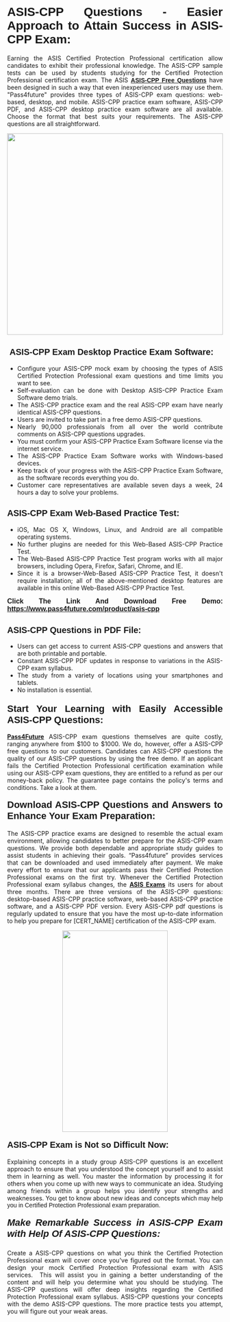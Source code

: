 <h1 style="text-align: justify;"><span style="font-family:Tahoma,Geneva,sans-serif;"><strong>ASIS-CPP Questions - Easier Approach to Attain Success in ASIS-CPP Exam:</strong></span></h1>

<p style="text-align: justify;">Earning the ASIS Certified Protection Professional certification allow candidates to exhibit their professional knowledge. The ASIS-CPP sample tests can be used by students studying for the Certified Protection Professional certification exam. The ASIS <a href="https://www.pass4future.com/questions/asis/asis-cpp"><span style="font-family:Tahoma,Geneva,sans-serif;"><strong>ASIS-CPP Free Questions</strong></span></a> have been designed in such a way that even inexperienced users may use them. "Pass4future" provides three types of ASIS-CPP exam questions: web-based, desktop, and mobile. ASIS-CPP practice exam software, ASIS-CPP PDF, and ASIS-CPP desktop practice exam software are all available. Choose the format that best suits your requirements. The ASIS-CPP questions are all straightforward.</p>

<p style="text-align: justify;"><a href="https://www.pass4future.com/product/asis-cpp"><img alt="" src="https://lh3.googleusercontent.com/pw/AM-JKLU5_aushiRQbaoUdVonD_1om6esFnUm_j21jdeI1V3aesz_ETcO2Y8QVj0ZamD1vJ__MzXKNoh3XzzrDTXgudBuMwEatvdphNwcixeZDIncATvFdVanIchOfqVuIJHbWkG03KYMH2pwXnb7WaAnvI3g=w1366-h490-no?authuser=0" style="width: 100%; height: 470px;" /></a></p>

<h2 style="text-align: justify;"><strong><span style="font-family:Tahoma,Geneva,sans-serif;"><span style="font-size:20px;"> ASIS-CPP Exam Desktop Practice Exam Software:</span></span></strong></h2>

<ul>
	<li style="text-align: justify;">Configure your ASIS-CPP mock exam by choosing the types of ASIS Certified Protection Professional exam questions and time limits you want to see.</li>
	<li style="text-align: justify;">Self-evaluation can be done with Desktop ASIS-CPP Practice Exam Software demo trials.</li>
	<li style="text-align: justify;">The ASIS-CPP practice exam and the real ASIS-CPP exam have nearly identical ASIS-CPP questions.</li>
	<li style="text-align: justify;">Users are invited to take part in a free demo ASIS-CPP questions.</li>
	<li style="text-align: justify;">Nearly 90,000 professionals from all over the world contribute comments on ASIS-CPP questions upgrades.</li>
	<li style="text-align: justify;">You must confirm your ASIS-CPP Practice Exam Software license via the internet service.</li>
	<li style="text-align: justify;">The ASIS-CPP Practice Exam Software works with Windows-based devices.</li>
	<li style="text-align: justify;">Keep track of your progress with the ASIS-CPP Practice Exam Software, as the software records everything you do.</li>
	<li style="text-align: justify;">Customer care representatives are available seven days a week, 24 hours a day to solve your problems.</li>
</ul>

<h2 style="text-align: justify;"><span style="font-family:Tahoma,Geneva,sans-serif;"><strong><span style="font-size:20px;">ASIS-CPP Exam Web-Based Practice Test:</span></strong></span></h2>

<ul>
	<li style="text-align: justify;">iOS, Mac OS X, Windows, Linux, and Android are all compatible operating systems.</li>
	<li style="text-align: justify;">No further plugins are needed for this Web-Based ASIS-CPP Practice Test.</li>
	<li style="text-align: justify;">The Web-Based ASIS-CPP Practice Test program works with all major browsers, including Opera, Firefox, Safari, Chrome, and IE.</li>
	<li style="text-align: justify;">Since it is a browser-Web-Based ASIS-CPP Practice Test, it doesn't require installation; all of the above-mentioned desktop features are available in this online Web-Based ASIS-CPP Practice Test.</li>
</ul>

<p style="text-align: justify;"><span style="font-family:Tahoma,Geneva,sans-serif;"><span style="font-size:16px;"><strong>Click The Link And Download Free Demo:</strong></span></span> <a href="https://www.pass4future.com/product/asis-cpp"><span style="font-family:Tahoma,Geneva,sans-serif;"><span style="font-size:16px;"><strong>https://www.pass4future.com/product/asis-cpp</strong></span></span></a></p>

<h2 style="text-align: justify;"><strong><span style="font-family:Tahoma,Geneva,sans-serif;"><span style="font-size:20px;">ASIS-CPP Questions in PDF File:</span></span></strong></h2>

<ul>
	<li style="text-align: justify;">Users can get access to current ASIS-CPP questions and answers that are both printable and portable.</li>
	<li style="text-align: justify;">Constant ASIS-CPP PDF updates in response to variations in the ASIS-CPP exam syllabus.</li>
	<li style="text-align: justify;">The study from a variety of locations using your smartphones and tablets.</li>
	<li style="text-align: justify;">No installation is essential.</li>
</ul>

<h3 style="text-align: justify;"><span style="font-family:Tahoma,Geneva,sans-serif;"><strong><span style="font-size:22px;">Start Your Learning with Easily Accessible ASIS-CPP Questions:</span></strong></span></h3>

<p style="text-align: justify;"><strong><a href="https://www.pass4future.com/">Pass4Future</a></strong> ASIS-CPP exam questions themselves are quite costly, ranging anywhere from $100 to $1000. We do, however, offer a ASIS-CPP free questions to our customers. Candidates can ASIS-CPP questions the quality of our ASIS-CPP questions by using the free demo. If an applicant fails the Certified Protection Professional certification examination while using our ASIS-CPP exam questions, they are entitled to a refund as per our money-back policy. The guarantee page contains the policy's terms and conditions. Take a look at them.</p>

<h4 style="text-align: justify;"><strong><span style="font-family:Tahoma,Geneva,sans-serif;"><span style="font-size:22px;">Download ASIS-CPP Questions and Answers to Enhance Your Exam Preparation:</span></span></strong></h4>

<p style="text-align: justify;">The ASIS-CPP practice exams are designed to resemble the actual exam environment, allowing candidates to better prepare for the ASIS-CPP exam questions. We provide both dependable and appropriate study guides to assist students in achieving their goals. “Pass4future” provides services that can be downloaded and used immediately after payment. We make every effort to ensure that our applicants pass their Certified Protection Professional exams on the first try. Whenever the Certified Protection Professional exam syllabus changes, the <strong><a href="https://www.pass4future.com/asis">ASIS Exams</a></strong> its users for about three months. There are three versions of the ASIS-CPP questions: desktop-based ASIS-CPP practice software, web-based ASIS-CPP practice software, and a ASIS-CPP PDF version. Every ASIS-CPP pdf questions is regularly updated to ensure that you have the most up-to-date information to help you prepare for [CERT_NAME] certification of the ASIS-CPP exam.</p>

<p style="text-align: center;"><a href="https://www.pass4future.com/product/asis-cpp"><img alt="" src="https://lh3.googleusercontent.com/pw/AM-JKLV3yUm3jiqqIo1xIsj1VJ_UeysYexQY-pRYO0rIFl3vg11QZioN-gzffpw2AfKqFynWuvoXOreWrWS0swpr4xmOSWfwII2jvatteuqrfxiWGFBSHPiZUCoi33jqeymK5dmu-0enyX6tayRCAMHw05jv=s617-no?authuser=0" style="width: 70%; height: 470px;" /></a></p>

<h4 style="text-align: justify;"><strong><span style="font-family:Tahoma,Geneva,sans-serif;"><span style="font-size:20px;">ASIS-CPP Exam is Not so Difficult Now:</span></span></strong></h4>

<p style="text-align: justify;">Explaining concepts in a study group ASIS-CPP questions is an excellent approach to ensure that you understood the concept yourself and to assist them in learning as well. You master the information by processing it for others when you come up with new ways to communicate an idea. Studying among friends within a group helps you identify your strengths and weaknesses. You get to know about new ideas and concepts <span style="font-family:Tahoma,Geneva,sans-serif;">which may help you in Certified Protection Professional exam preparation.</span></p>

<h5 style="text-align: justify;"><span style="font-family:Tahoma,Geneva,sans-serif;"><span style="font-size:22px;"><strong>Make Remarkable Success in ASIS-CPP Exam with Help Of ASIS-CPP Questions:</strong></span></span></h5>

<p style="text-align: justify;">Create a ASIS-CPP questions on what you think the Certified Protection Professional exam will cover once you've figured out the format. You can design your mock Certified Protection Professional exam with ASIS services.  This will assist you in gaining a better understanding of the content and will help you determine what you should be studying. The ASIS-CPP questions will offer deep insights regarding the Certified Protection Professional exam syllabus. ASIS-CPP questions your concepts with the demo ASIS-CPP questions. The more practice tests you attempt, you will figure out your weak areas.</p>
